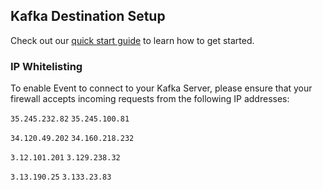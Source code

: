 ## Kafka Destination Setup 

Check out our [quick start guide](https://docs.event.dev/) to learn how to get started.

### IP Whitelisting

To enable Event to connect to your Kafka Server, please ensure that your firewall accepts incoming requests from the following IP addresses:

`35.245.232.82` `35.245.100.81`

`34.120.49.202` `34.160.218.232`

`3.12.101.201` `3.129.238.32`

`3.13.190.25` `3.133.23.83`
